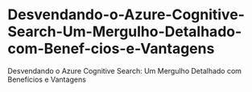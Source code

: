 # Desvendando-o-Azure-Cognitive-Search-Um-Mergulho-Detalhado-com-Benef-cios-e-Vantagens
Desvendando o Azure Cognitive Search: Um Mergulho Detalhado com Benefícios e Vantagens
